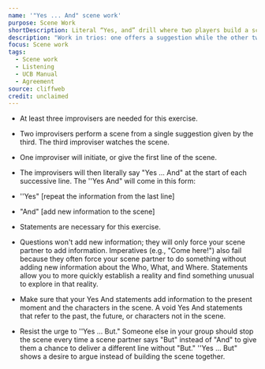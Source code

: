 ```yaml
---
name: '"Yes ... And" scene work'
purpose: Scene Work
shortDescription: Literal “Yes, and” drill where two players build a scene by repeating and adding new information with every line.
description: "Work in trios: one offers a suggestion while the other two play the scene. Each line must start with “Yes” to restate the previous offer and “And” to layer in a new detail, reinforcing additive statements over questions or negations."
focus: Scene work
tags:
  - Scene work
  - Listening
  - UCB Manual
  - Agreement
source: cliffweb
credit: unclaimed
---
```


- At least three improvisers are needed for this exercise.

- Two improvisers perform a scene from a single suggestion given by the third. The
  third improviser watches the scene.

- One improviser will initiate, or give the first line of the scene.

- The improvisers will then literally say "Yes ... And" at the start of each successive line.
  The ''Yes And" will come in this form:

- ''Yes" [repeat the information from the last line]

- "And" [add new information to the scene]

- Statements are necessary for this exercise.

- Questions won't add new information; they will only force your scene partner to add information.
  Imperatives (e.g., "Come here!") also fail because they often force your scene partner to do something without adding new information about the Who, What, and Where. Statements allow you to more quickly establish a reality and find something unusual to explore in that reality.

- Make sure that your Yes And statements add information to the present moment and the characters in the scene. A void Yes And statements that refer to the past, the future, or characters not in the scene.

- Resist the urge to ''Yes ... But." Someone else in your group should stop the scene every time a scene partner says "But" instead of "And" to give them a chance to deliver a different line without "But." ''Yes ... But" shows a desire to argue instead of building the scene together.
